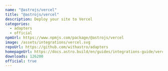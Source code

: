 ```yaml
---
name: "@astrojs/vercel"
title: "@astrojs/vercel"
description: Deploy your site to Vercel
categories:
  - adapters
  - official
npmUrl: https://www.npmjs.com/package/@astrojs/vercel
image: /assets/integrations/vercel.svg
repoUrl: https://github.com/withastro/adapters
homepageUrl: https://docs.astro.build/en/guides/integrations-guide/vercel/
downloads: 126200
official: true
---
```

